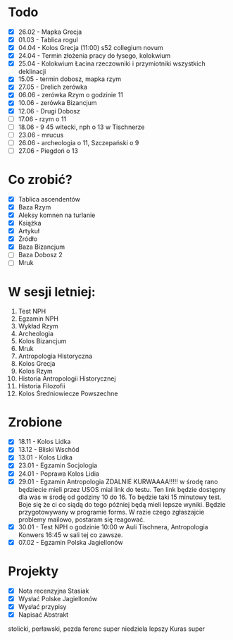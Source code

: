 # Todo
- [x] 26.02 - Mapka Grecja
- [x] 01.03 - Tablica rogul
- [x] 04.04 - Kolos Grecja (11:00) s52 collegium novum 
- [x] 24.04 - Termin złożenia pracy do łysego, kolokwium 
- [x] 25.04 - Kolokwium Łacina rzeczowniki i przymiotniki wszystkich deklinacji
- [x] 15.05 - termin dobosz, mapka rzym
- [x] 27.05 - Drelich zerówka
- [x] 06.06 - zerówka Rzym o godzinie 11
- [x] 10.06 - zerówka Bizancjum
- [x] 12.06 - Drugi Dobosz
- [ ] 17.06 - rzym o 11
- [ ] 18.06 - 9 45 witecki, nph o 13 w Tischnerze 
- [ ] 23.06 - mrucus
- [ ] 26.06 - archeologia o 11, Szczepański o 9 
- [ ] 27.06 - Piegdoń o 13
# Co zrobić?
- [x] Tablica ascendentów
- [x] Baza Rzym
- [x] Aleksy komnen na turlanie
- [x] Książka 
- [x] Artykuł
- [x] Źródło
- [x] Baza Bizancjum
- [ ] Baza Dobosz 2
- [ ] Mruk
# W sesji letniej:
1. Test NPH
2. Egzamin NPH
3. Wykład Rzym
4. Archeologia
5. Kolos Bizancjum
6. Mruk
7. Antropologia Historyczna
8. Kolos Grecja
9. Kolos Rzym
10. Historia Antropologii Historycznej
11. Historia Filozofii
12. Kolos Średniowiecze Powszechne
# Zrobione
- [x] 18.11 - Kolos Lidka
- [x] 13.12 - Bliski Wschód
- [x] 13.01 - Kolos Lidka
- [x] 23.01 - Egzamin Socjologia
- [x] 24.01 - Poprawa Kolos Lidia 
- [x] 29.01 - Egzamin Antropologia ZDALNIE KURWAAAA!!!!! w środę rano będziecie mieli przez USOS mial link do testu. Ten link będzie dostępny dla was w środę od godziny 10 do 16. To będzie taki 15 minutowy test. Boje się że ci co siądą do tego później będą mieli lepsze wyniki. Będzie przygotowywany w programie forms. W razie czego zgłaszajcie problemy mailowo, postaram się reagować.  
- [x] 30.01 - Test NPH o godzinie 10:00 w Auli Tischnera, Antropologia Konwers 16:45 w sali tej co zawsze.  
- [x] 07.02 - Egzamin Polska Jagiellonów
# Projekty
- [x] Nota recenzyjna Stasiak
- [x] Wysłać Polske Jagiellonów
- [x] Wysłać przypisy
- [x] Napisać Abstrakt

stolicki, perławski, pezda
ferenc super
niedziela lepszy 
Kuras super
